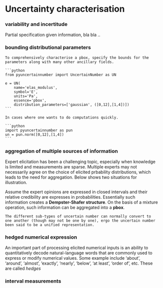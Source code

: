 # Uncertainty characterisation
<!-- write something about uncertainty characterisation -->

### variability and incertitude

Partial specification given information, bla bla ..

### bounding distributional parameters

````{tab} verbose
To comprehensively characterise a pbox, specify the bounds for the parameters along with many other ancillary fields.

```python
from pyuncertainnumber import UncertainNumber as UN

e = UN(
    name='elas_modulus', 
    symbol='E', 
    units='Pa', 
    essence='pbox', 
    distribution_parameters=['gaussian', ([0,12],[1,4])])
```
````

````{tab} shortcut
In cases where one wants to do computations quickly.

```python
import pyuncertainnumber as pun
un = pun.norm([0,12],[1,4])
```
````

### aggregation of multiple sources of information

Expert elicitation has been a challenging topic, especially when knowledge is limited and measurements are sparse. Multiple experts may not necessarily agree on the choice of elicited prbability distributions, which leads to the need for aggregation. Below shows two situations for illustration.

Assume the expert opinions are expressed in closed intervals and their relative credibility are expresses in probabilities. Essentially such information creates a **Dempster-Shafer structure**. On the basis of a mixture operation, such information can be aggregated into a **pbox**.

```{tip}
The different sub-types of uncertain number can normally convert to one another (though may not be one by one), ergo the uncertain number been said to be a unified representation.
```

### hedged numerical expression

An important part of processing elicited numerical inputs is an ability to quantitatively decode natural-language words that are commonly used to express or modify numerical values. Some example include ‘about’, ‘around’, ‘almost’, ‘exactly’, ‘nearly’, ‘below’, ‘at least’, ‘order of’, etc. These are called *hedges*

### interval measurements
